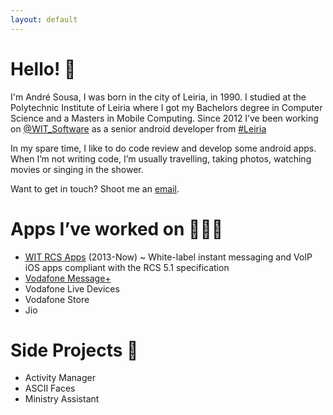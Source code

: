 ```yaml
---
layout: default
---
```



# Hello! 👋

I'm André Sousa, I was born in the city of Leiria, in 1990. I studied at the Polytechnic Institute of Leiria where I got my Bachelors degree in Computer Science and a Masters in Mobile Computing. Since 2012 I’ve been working on [<span class="blue">@WIT_Software</span>](https://www.google.com/url?q=https%3A%2F%2Ftwitter.com%2FWIT_Software&sa=D&sntz=1&usg=AFQjCNGvrLh_7lGUHtOvTw5r1g4arrodRw) as a senior android developer from [<span class="blue">#Leiria</span>](https://www.google.com/maps/place/Leiria/)

In my spare time, I like to do code review and develop some android apps. 
When I’m not writing code, I’m usually travelling, taking photos, watching movies or singing in the shower.

Want to get in touch? Shoot me an [<span class="blue">email</span>](mailto:andrefrsousa@icloud.com).


# Apps I’ve worked on 👨🏻‍💻

- [<span class="blue">WIT RCS Apps</span>](https://www.wit-software.com/products/rcs-suite/) (2013-Now) ~ White-label instant messaging and VoIP iOS apps compliant with the RCS 5.1 specification
- [<span class="blue">Vodafone Message+</span>](https://itunes.apple.com/ie/app/vodafone-message+/id833409201?mt=8)
- Vodafone Live Devices
- Vodafone Store
- Jio


# Side Projects 💪

- Activity Manager
- ASCII Faces
- Ministry Assistant

